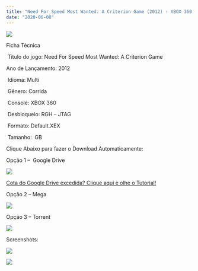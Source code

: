 ```yaml
---
title: "Need For Speed Most Wanted: A Criterion Game (2012) - XBOX 360 RGH - JTAG"
date: "2020-06-08"
---
```


![](https://1.bp.blogspot.com/-quIZHjwOW3A/Xt6UBGCFyUI/AAAAAAAALSk/F4y2SXsI4680kFsvtPw0GSoehb4A_cK5gCK4BGAsYHg/Screenshot_1.png)

Ficha Técnica

 Titulo do jogo: Need For Speed Most Wanted: A Criterion Game

Ano de Lançamento: 2012

 Idioma: Multi

 Gênero: Corrida

 Console: XBOX 360

 Desbloqueio: RGH – JTAG

 Formato: Default.XEX

 Tamanho:  GB

Clique Abaixo para fazer o Download Automaticamente:

Opção 1 –  Google Drive

[![](https://1.bp.blogspot.com/-4SUqXRoRWc0/XtsW72LDzrI/AAAAAAAAKHM/qo1oDro7CI03qjIvaVCl6yKZ3v_F_JvBwCK4BGAsYHg/APRENDA-Recupdsdasdasdaerado.png)](https://zee.gl/l1Fv)

[Cota do Google Drive excedida? Clique aqui e olhe o Tutorial!](https://ultragames-torrents.blogspot.com/2020/06/burlar-cota-do-google-drive.html) 

Opção 2 – Mega

[![](https://1.bp.blogspot.com/-fysMBE_30yA/XtsW8rOzeTI/AAAAAAAAKHQ/yEg2otqCtcAfsWIP0xI63y3c0eWdDVksQCK4BGAsYHg/MEGA.png)](https://zee.gl/XA9svVbq)

Opção 3 – Torrent

[![](https://1.bp.blogspot.com/-eNerQjlxWXg/Xsyoy1YwxPI/AAAAAAAAG8o/qs-0XGNQDR4jSn0uGinE3EzKZZ6GoZnEACPcBGAYYCw/s1600/LINK1.png)](https://zee.gl/hjLXXmt)

Screenshots:

[![](https://1.bp.blogspot.com/-HaM40_ehtK4/Xt6UAnByeyI/AAAAAAAALSg/gb7ueNJSCBgjHCaJ02uZs1J9kUP2b33VQCK4BGAsYHg/w400-h225/maxresdefault.jpg)](https://1.bp.blogspot.com/-HaM40_ehtK4/Xt6UAnByeyI/AAAAAAAALSg/gb7ueNJSCBgjHCaJ02uZs1J9kUP2b33VQCK4BGAsYHg/s1280/maxresdefault.jpg)

[![](https://1.bp.blogspot.com/-qACoJtPykms/Xt6UAPwHldI/AAAAAAAALSc/5uDZ9uhUM3MTRZTyyAS2VbuDrVmAoxfCgCK4BGAsYHg/w400-h225/maxresdefault{40dcdfd0a3f176073d713beaee4fcd56db243ec708877a2e730ba987ecd6f1ab}2B{40dcdfd0a3f176073d713beaee4fcd56db243ec708877a2e730ba987ecd6f1ab}25281{40dcdfd0a3f176073d713beaee4fcd56db243ec708877a2e730ba987ecd6f1ab}2529.jpg)](https://1.bp.blogspot.com/-qACoJtPykms/Xt6UAPwHldI/AAAAAAAALSc/5uDZ9uhUM3MTRZTyyAS2VbuDrVmAoxfCgCK4BGAsYHg/s1280/maxresdefault{40dcdfd0a3f176073d713beaee4fcd56db243ec708877a2e730ba987ecd6f1ab}2B{40dcdfd0a3f176073d713beaee4fcd56db243ec708877a2e730ba987ecd6f1ab}25281{40dcdfd0a3f176073d713beaee4fcd56db243ec708877a2e730ba987ecd6f1ab}2529.jpg)

